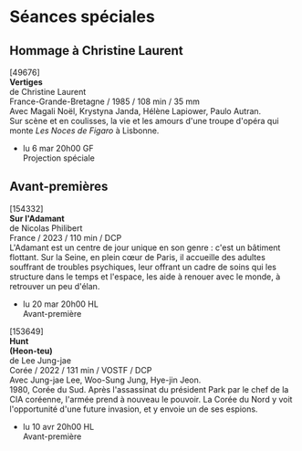 # Séances spéciales

## Hommage à Christine Laurent

[49676]  
**Vertiges**  
de Christine Laurent  
France-Grande-Bretagne / 1985 / 108 min / 35 mm  
Avec Magali Noël, Krystyna Janda, Hélène Lapiower, Paulo Autran.  
Sur scène et en coulisses, la vie et les amours d'une troupe d'opéra qui monte _Les Noces de Figaro_ à Lisbonne.

- lu 6 mar 20h00 GF  
Projection spéciale

## Avant-premières

[154332]  
**Sur l'Adamant**  
de Nicolas Philibert  
France / 2023 / 110 min / DCP  
L'Adamant est un centre de jour unique en son genre : c'est un bâtiment flottant. Sur la Seine, en plein cœur de Paris, il accueille des adultes souffrant de troubles psychiques, leur offrant un cadre de soins qui les structure dans le temps et l'espace, les aide à renouer avec le monde, à retrouver un peu d'élan.

- lu 20 mar 20h00 HL  
Avant-première

[153649]  
**Hunt**  
**(Heon-teu)**  
de Lee Jung-jae  
Corée / 2022 / 131 min / VOSTF / DCP  
Avec Jung-jae Lee, Woo-Sung Jung, Hye-jin Jeon.  
1980, Corée du Sud. Après l'assassinat du président Park par le chef de la CIA coréenne, l'armée prend à nouveau le pouvoir. La Corée du Nord y voit l'opportunité d'une future invasion, et y envoie un de ses espions.

- lu 10 avr 20h00 HL  
Avant-première

